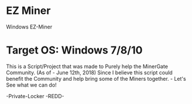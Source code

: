 # EZ Miner
Windows EZ-Miner

# Target OS: Windows 7/8/10

This is a Script/Project that was made to Purely help the MinerGate Community. (As of - June 12th, 2018) Since I believe this script could benefit the Community and help bring some of the Miners together. - Let's See what we can do!

-Private-Locker
   -REDD-
